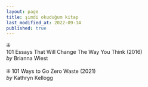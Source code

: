 ```yaml
---
layout: page  
title: şimdi okuduğum kitap  
last_modified_at: 2022-09-14
published: true  
---
```

 
⁜  
101 Essays That Will Change The Way You Think (2016)  
<i>by</i> Brianna Wiest  
<br />
⁜ 
101 Ways to Go Zero Waste (2021)  
<i>by</i> Kathryn Kellogg  
<br />

 
